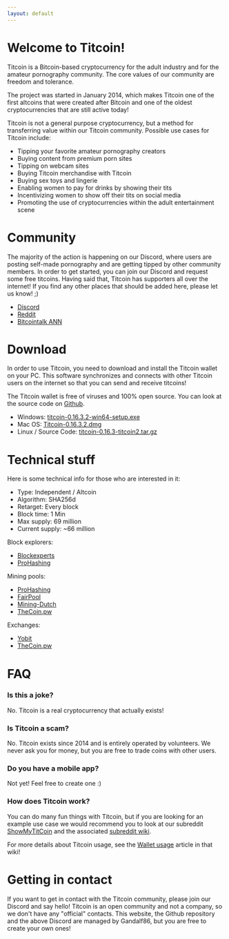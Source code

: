 ```yaml
---
layout: default
---
```


# Welcome to Titcoin!

Titcoin is a Bitcoin-based cryptocurrency for the adult industry and for the amateur pornography community. The core values of our community are freedom and tolerance.

The project was started in January 2014, which makes Titcoin one of the first altcoins that were created after Bitcoin and one of the oldest cryptocurrencies that are still active today!

Titcoin is not a general purpose cryptocurrency, but a method for transferring value within our Titcoin community. Possible use cases for Titcoin include:

* Tipping your favorite amateur pornography creators
* Buying content from premium porn sites
* Tipping on webcam sites
* Buying Titcoin merchandise with Titcoin
* Buying sex toys and lingerie
* Enabling women to pay for drinks by showing their tits
* Incentivizing women to show off their tits on social media
* Promoting the use of cryptocurrencies within the adult entertainment scene

# Community

The majority of the action is happening on our Discord, where users are posting self-made pornography and are getting tipped by other community members. In order to get started, you can join our Discord and request some free titcoins. Having said that, Titcoin has supporters all over the internet! If you find any other places that should be added here, please let us know! ;)

* [Discord](https://discord.gg/PADaP7s)
* [Reddit](https://www.reddit.com/r/showmytitcoin/)
* [Bitcointalk ANN](https://bitcointalk.org/index.php?topic=5018869.0)

# Download

In order to use Titcoin, you need to download and install the Titcoin wallet on your PC. This software synchronizes and connects with other Titcoin users on the internet so that you can send and receive titcoins!

The Titcoin wallet is free of viruses and 100% open source. You can look at the source code on [Github](https://github.com/titcoin/titcoin/).

* Windows: [titcoin-0.16.3.2-win64-setup.exe](https://github.com/titcoin/titcoin/releases/download/v0.16.3-titcoin2/titcoin-0.16.3.2-win64-setup.exe)
* Mac OS: [Titcoin-0.16.3.2.dmg](https://github.com/titcoin/titcoin/releases/download/v0.16.3-titcoin2/Titcoin-0.16.3.2.dmg)
* Linux / Source Code: [titcoin-0.16.3-titcoin2.tar.gz](https://github.com/titcoin/titcoin/archive/v0.16.3-titcoin2.tar.gz)

# Technical stuff

Here is some technical info for those who are interested in it:

* Type: Independent / Altcoin
* Algorithm: SHA256d
* Retarget: Every block
* Block time: 1 Min
* Max supply: 69 million
* Current supply: ~66 million

Block explorers:
* [Blockexperts](https://www.blockexperts.com/tit)
* [ProHashing](https://prohashing.com/explorer/Titcoin/)

Mining pools:
* [ProHashing](https://prohashing.com/explorer/Titcoin/)
* [FairPool](https://fairpool.pro/site/coins?coin=TIT)
* [Mining-Dutch](https://www.mining-dutch.nl/pools/titcoin.php?page=statistics&action=pool)
* [TheCoin.pw](https://tit.thecoin.pw/)

Exchanges:
* [Yobit](https://yobit.net/en/trade/TIT/BTC)
* [TheCoin.pw](https://exchange.thecoin.pw)

# FAQ

### Is this a joke?

No. Titcoin is a real cryptocurrency that actually exists!

### Is Titcoin a scam?

No. Titcoin exists since 2014 and is entirely operated by volunteers. We never ask you for money, but you are free to trade coins with other users.

### Do you have a mobile app?

Not yet! Feel free to create one :)

### How does Titcoin work?

You can do many fun things with Titcoin, but if you are looking for an example use case we would recommend you to look at our subreddit [ShowMyTitCoin](https://www.reddit.com/r/showmytitcoin/?f=flair_name%3A%22Titcoin%22) and the associated [subreddit wiki](https://www.reddit.com/r/showmytitcoin/wiki/index).

For more details about Titcoin usage, see the [Wallet usage](https://www.reddit.com/r/showmytitcoin/wiki/wallet_usage) article in that wiki!

# Getting in contact

If you want to get in contact with the Titcoin community, please join our Discord and say hello! Titcoin is an open community and not a company, so we don't have any "official" contacts. This website, the Github repository and the above Discord are managed by Gandalf86, but you are free to create your own ones!
